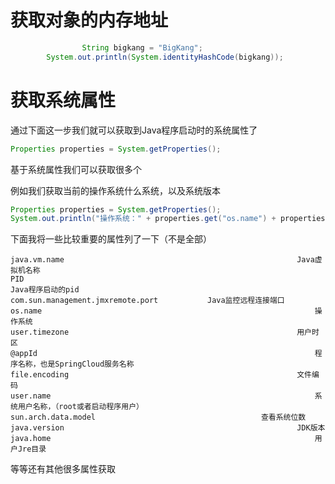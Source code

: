 

# 获取对象的内存地址

```java
				String bigkang = "BigKang";
        System.out.println(System.identityHashCode(bigkang));
```

# 获取系统属性

通过下面这一步我们就可以获取到Java程序启动时的系统属性了

```java
Properties properties = System.getProperties();
```

基于系统属性我们可以获取很多个

例如我们获取当前的操作系统什么系统，以及系统版本

```java
Properties properties = System.getProperties();
System.out.println("操作系统：" + properties.get("os.name") + properties.get("os.version"));
```

下面我将一些比较重要的属性列了一下（不是全部）

```
java.vm.name													Java虚拟机名称
PID																		Java程序启动的pid
com.sun.management.jmxremote.port			Java监控远程连接端口
os.name																操作系统
user.timezone													用户时区
@appId																程序名称，也是SpringCloud服务名称
file.encoding													文件编码
user.name															系统用户名称，（root或者启动程序用户）
sun.arch.data.model										查看系统位数
java.version													JDK版本
java.home															用户Jre目录
```

等等还有其他很多属性获取